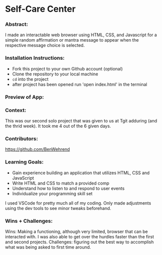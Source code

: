 # Self-Care Center 

### Abstract:
[//]: <> (Briefly describe what you built and its features. What problem is the app solving? How does this application solve that problem?)
I made an interactable web browser using HTML, CSS, and Javascript for a simple random affirmation or mantra message to appear when the respective message choice is selected.

### Installation Instructions:
[//]: <> (What steps does a person have to take to get your app cloned down and running?)
- Fork this project to your own Github account (optional)
- Clone the repository to your local machine
- `cd` into the project
- after project has been opened run 'open index.html' in the terminal 

### Preview of App:
[//]: <> (Provide ONE gif or screenshot of your application - choose the "coolest" piece of functionality to show off.)


### Context:
[//]: <> (Give some context for the project here. How long did you have to work on it? How far into the Turing program are you?)
This was our second solo project that was given to us at Tgit adduring (and the thrid week). It took me 4 out of the 6 given days. 

### Contributors:
[//]: <> (Who worked on this application? Link to their GitHubs.)
https://github.com/BenWehrend

### Learning Goals:
[//]: <> (What were the learning goals of this project? What tech did you work with?)
- Gain experience building an application that utilizes HTML, CSS and JavaScript
- Write HTML and CSS to match a provided comp
- Understand how to listen to and respond to user events
- Individualize your programming skill set

I used VSCode for pretty much all of my coding. Only made adjustments using the dev tools to see minor tweaks beforehand.

### Wins + Challenges:
[//]: <> (What are 2-3 wins you have from this project? What were some challenges you faced - and how did you get over them?)
Wins: Making a functioning, although very limited, browser that can be interacted with. I was also able to get over the hurdles faster than the first and second projects. 
Challenges: figuring out the best way to accomplish what was being asked to first time around. 
